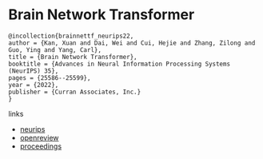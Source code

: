 # Brain Network Transformer

```
@incollection{brainnettf_neurips22,
author = {Kan, Xuan and Dai, Wei and Cui, Hejie and Zhang, Zilong and Guo, Ying and Yang, Carl},
title = {Brain Network Transformer},
booktitle = {Advances in Neural Information Processing Systems (NeurIPS) 35},
pages = {25586--25599},
year = {2022},
publisher = {Curran Associates, Inc.}
}
```

links
- [neurips](https://nips.cc/Conferences/2022/Schedule?showEvent=54219)
- [openreview](https://openreview.net/forum?id=1cJ1cbA6NLN)
- [proceedings](https://papers.nips.cc//paper_files/paper/2022/hash/a408234a9b80604a9cf6ca518e474550-Abstract-Conference.html)
